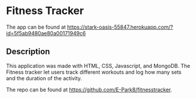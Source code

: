 # Fitness Tracker
The app can be found at https://stark-oasis-55847.herokuapp.com/?id=5f5ab9480ae80a00171949c6

## Description
This application was made with HTML, CSS, Javascript, and MongoDB. The Fitness tracker let users track different workouts and log how many sets and the duration of the activity. 

The repo can be found at https://github.com/E-Park8/fitnesstracker.